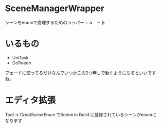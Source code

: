 # SceneManagerWrapper
シーンをenumで管理するためのラッパー + α　－ β

# いるもの
- UniTask
- DoTween

フェードに使ってるだけなんでいつかこの2つ無しで動くようになるといいですね。

# エディタ拡張
Tool -> CreatSceneEnum でScene in Build に登録されているシーンがenumになります
